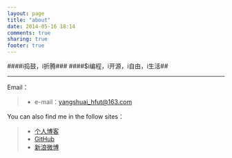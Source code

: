 ```yaml
---
layout: page
title: "about"
date: 2014-05-16 18:14
comments: true
sharing: true
footer: true
---
```

####i捣鼓，i折腾###
####$i编程，i开源，i自由，i生活##


***

Email：
> - e-mail：yangshuai_hfut@163.com
    

You can also find me in the follow sites：    

> - [个人博客](http://sophys.github.io )   
> - [GitHub](https://github.com/sophys) 
> - [新浪微博](http://weibo.com/ysan521)     
 
